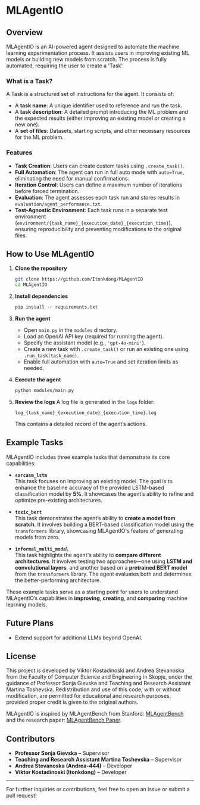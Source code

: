 # MLAgentIO

## Overview

MLAgentIO is an AI-powered agent designed to automate the machine learning experimentation process. It assists users in improving existing ML models or building new models from scratch. The process is fully automated, requiring the user to create a 'Task'.

### What is a Task?

A Task is a structured set of instructions for the agent. It consists of:

- A **task name**: A unique identifier used to reference and run the task.
- A **task description**: A detailed prompt introducing the ML problem and the expected results (either improving an existing model or creating a new one).
- A **set of files**: Datasets, starting scripts, and other necessary resources for the ML problem.

### Features

- **Task Creation**: Users can create custom tasks using `.create_task()`.
- **Full Automation**: The agent can run in full auto mode with `auto=True`, eliminating the need for manual confirmations.
- **Iteration Control**: Users can define a maximum number of iterations before forced termination.
- **Evaluation**: The agent assesses each task run and stores results in `evaluation/agent_performance.txt`.
- **Test-Agnostic Environment**: Each task runs in a separate test environment (`environment/{task_name}_{execution_date}_{execution_time}`), ensuring reproducibility and preventing modifications to the original files.

## How to Use MLAgentIO

1. **Clone the repository**
   ```sh
   git clone https://github.com/Itonkdong/MLAgentIO
   cd MLAgentIO
   ```

2. **Install dependencies**
   ```sh
   pip install -r requirements.txt
   ```

3. **Run the agent**
   - Open `main.py` in the `modules` directory.
   - Load an OpenAI API key (required for running the agent).
   - Specify the assistant model (e.g., `'gpt-4o-mini'`).
   - Create a new task with `.create_task()` or run an existing one using `.run_task(task_name)`.
   - Enable full automation with `auto=True` and set iteration limits as needed.

4. **Execute the agent**
   ```sh
   python modules/main.py
   ```

5. **Review the logs**
   A log file is generated in the `logs` folder:
   ```
   log_{task_name}_{execution_date}_{execution_time}.log
   ```
   This contains a detailed record of the agent’s actions.

## Example Tasks

MLAgentIO includes three example tasks that demonstrate its core capabilities:

- **`sarcasm_lstm`**  
  This task focuses on improving an existing model. The goal is to enhance the baseline accuracy of the provided LSTM-based classification model by **5%**. It showcases the agent’s ability to refine and optimize pre-existing architectures.

- **`toxic_bert`**  
  This task demonstrates the agent’s ability to **create a model from scratch**. It involves building a BERT-based classification model using the `transformers` library, showcasing MLAgentIO's feature of generating models from zero.

- **`informal_multi_modal`**  
  This task highlights the agent's ability to **compare different architectures**. It involves testing two approaches—one using **LSTM and convolutional layers**, and another based on a **pretrained BERT model** from the `transformers` library. The agent evaluates both and determines the better-performing architecture.

These example tasks serve as a starting point for users to understand MLAgentIO’s capabilities in **improving**, **creating**, and **comparing** machine learning models.


## Future Plans

- Extend support for additional LLMs beyond OpenAI.

## License

This project is developed by Viktor Kostadinoski and Andrea Stevanoska from the Faculty of Computer Science and Engineering in Skopje, under the guidance of Professor Sonja Gievska and Teaching and Research Assistant Martina Toshevska. Redistribution and use of this code, with or without modification, are permitted for educational and research purposes, provided proper credit is given to the original authors.

MLAgentIO is inspired by MLAgentBench from Stanford: [MLAgentBench](https://github.com/snap-stanford/MLAgentBench) and the research paper: [MLAgentBench Paper](https://arxiv.org/abs/2310.03302).

## Contributors

- **Professor Sonja Gievska** – Supervisor
- **Teaching and Research Assistant Martina Toshevska** – Supervisor
- **Andrea Stevanoska (Andrea-444)** – Developer
- **Viktor Kostadinoski (Itonkdong)** – Developer

---

For further inquiries or contributions, feel free to open an issue or submit a pull request!

